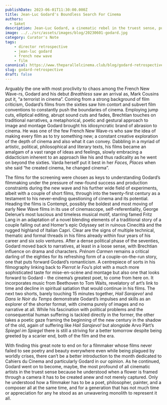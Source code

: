 ```yaml
---
publishDate: 2023-06-01T11:30:00.000Z
title: Jean-Luc Godard's Boundless Search For Cinema
authors:
  - Saket
description: Jean-Luc Godard, a cinematic rebel in the truest sense, pushed boundaries, embraced radicality, and redefined cinema with his poetic vision.
image: ../../src/assets/images/blog/20230601-godard.jpg
category: Curator's Note
tags:
    - director retrospective
    - jean-luc godard
    - french new wave
    - film
canonical: https://www.theparallelcinema.club/blog/godard-retrospective
slug: godard-retrospective
draft: false
---
```


Arguably the one with most proclivity to chaos among the French New Wave-rs, Godard and his debut *Breathless* saw an arrival as, Mark Cousins put it, “a terrorist in cinema”. Coming from a strong background of film criticism, Godard’s films from the sixties saw him contort and subvert film conventions to constantly push the boundaries of cinema. Employing jump cuts, elliptical editing, abrupt sound cuts and fades, Brechtian touches on traditional narratives, a metaphorical, poetic and gestural approach to image and montage Godard brought his idiosyncratic brand of abrasion to cinema. He was one of the few French New Wave-rs who saw the idea of making every film as to try something new; a constant creative exploration of the depth of cinema and also what it can convey. Dabbling in a myriad of artistic, political, philosophical and literary texts, his films became an amalgam of a vast range of ideas and feelings, slowly embracing a didacticism inherent to an approach like his and thus radicality as he went on beyond the sixties. Varda herself put it best in her *Faces, Places* when she said “he created cinema, he changed cinema”.

The films for the screening were chosen as keys to understanding Godard’s filmmaking under the pressure of new-found success and production constraints during the new wave and his further wide field of experiments, albeit with a couple of short films, through into the twenty-first century as a testament to his never-ending questioning of cinema and its potential. Heading the films is Contempt, possibly the boldest and most moving of early New Wave films in its use of cinemascope, self-referentiality, George Delerue’s most luscious and timeless musical motif, starring famed Fritz Lang in an adaptation of a novel blending elements of a traditional story of a couple falling out and Homer’s epic Odyssey set in ruinous Cinecittà and the rugged highland of Italian Capri. Clear are the signs of multiple technical, thematic and formal threads in his films already within four years of his career and six solo ventures. After a dense political phase of the seventies, Godard moved back to narratives, at least in a loose sense, with Brechtian influence on drama and characters. *Prénom Carmen* remains a critical darling of the eighties for its refreshing form of a couple-on-the-run story, one that puts forward Godard’s romanticism. A centrepiece of sorts in his filmography linking back to *Pierrot le Fou*’s plot with a much more sophisticated taste for mise-en-scène and montage but also one that looks forward to Godard - the cinema’s greatest poet, to come from here on. It incorporates music from Beethoven to Tom Waits, revelatory of art’s link to time and decline in spiritual satiation that would continue in his films. The next two shorts, barely touching 15 minutes together, *Hail Sarajevo!* and *Dans le Noir du Temps* demonstrate Godard’s impulses and skills as an explorer of the shorter format, with cinema purely of images and no narrative at all. While his fascination with political problems and the consequential human suffering is tackled directly in the former, the other takes a poetic gaze framing the beginning of the new century in the shadow of the old, again of suffering like *Hail Sarajevo!* but alongside Arvo Pärt’s *Spiegel im Spiegel* there is still a striving for a better tomorrow despite being greeted by a scarier end, both of the film and the era.

With finding this great note to end on for a filmmaker whose films never failed to see poetry and beauty everywhere even while being plagued by worldly crises, there can’t be a better introduction to the month dedicated to Cahiers du Cinema and particularly Godard in our opinion. As he continued, Godard went on to become, maybe, the most profound of all cinematic artists in the truest sense because he understood when a flower is framed through a camera it has to be created anew and not merely captured. Only he understood how a filmmaker has to be a poet, philosopher, painter, and a composer all at the same time, and for a generation that has not much time or appreciation for any he stood as an unwavering monolith to represent it all.
